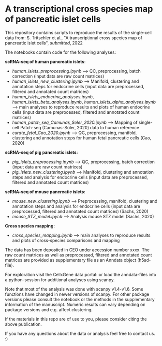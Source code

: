 # A transcriptional cross species map of pancreatic islet cells

This repository contains scripts to reproduce the results of the single-cell data from:
S. Tritschler et al., "A transcriptional cross species map of pancreatic islet cells", _submitted_, 2022


The notebooks contain code for the following analyses:

**scRNA-seq of human pancreatic islets:**  
- _human_islets_preprocessing.ipynb_ --> QC, preprocessing, batch correction (input data are raw count matrices)  
- _human_islets_new_clustering.ipynb_ --> Manifold, clustering and annotation steps for endocrine cells (input data are preprocessed, filtered and annotated count matrices)  
- _human_islets_endocrine_analyses.ipynb_, _human_islets_beta_analyses.ipynb_, _human_islets_alpha_analyses.ipynb_ --> main analyses to reproduce results and plots of human endocrine cells (input data are preprocessed, filtered and annotated count matrices)  
- _human_patch_seq_Camunas_Soler_2020.ipynb_ --> Mapping of single-cell Patch-seq (Camunas-Soler, 2020) data to human reference
- _curate_fetal_Cao_2020.ipynb_ --> QC, preprocessing, manifold, clustering and annotation steps for human fetal pancreatic cells (Cao, 2020)

**scRNA-seq of pig pancreatic islets:**    
- _pig_islets_preprocessing.ipynb_ --> QC, preprocessing, batch correction (input data are raw count matrices) 
- _pig_islets_new_clustering.ipynb_ --> Manifold, clustering and annotation steps and analysis for endocrine cells (input data are preprocessed, filtered and annotated count matrices)  

**scRNA-seq of mouse pancreatic islets:**     
- _mouse_new_clustering.ipynb_ --> Preprocessing, manifold, clustering and annotation steps and analysis for endocrine cells (input data are preprocessed, filtered and annotated count matrices) (Sachs, 2020)
- _mouse_STZ_model.ipynb_ --> Analysis mouse STZ model (Sachs, 2020)

**Cross species mapping:**      
- _cross_species_mapping.ipynb_ --> main analyses to reproduce results and plots of cross-species comparisons and mapping    


The data has been deposited in GEO under accession number xxxx. The raw count matrices as well as preprocessed, filtered and annotated count matrices are provided as supplementary file as an Anndata object (h5ad-file).

For exploration visit the CellxGene data portal:  or load the anndata-files into a python-session for additional analyses using scanpy.

Note that most of the analysis was done with scanpy v1.4-v1.6. Some functions have changed in newer versions of scanpy. For other package versions please consult the notebook or the methods in the supplementary information of the manuscript. Numeric results can vary depending on package versions and e.g. affect clustering.

If the materials in this repo are of use to you, please consider citing the above publication.

If you have any questions about the data or analysis feel free to contact us. :)
